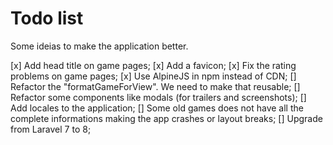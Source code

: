 # Todo list
Some ideias to make the application better.

[x] Add head title on game pages;
[x] Add a favicon;
[x] Fix the rating problems on game pages;
[x] Use AlpineJS in npm instead of CDN;
[] Refactor the "formatGameForView". We need to make that reusable;
[] Refactor some components like modals (for trailers and screenshots);
[] Add locales to the application;
[] Some old games does not have all the complete informations making the app crashes or layout breaks;
[] Upgrade from Laravel 7 to 8;